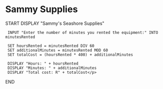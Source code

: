 <h1>Sammy Supplies</h1>
<p>START
     DISPLAY "Sammy's Seashore Supplies"

     INPUT "Enter the number of minutes you rented the equipment:" INTO minutesRented

     SET hoursRented = minutesRented DIV 60
     SET additionalMinutes = minutesRented MOD 60
     SET totalCost = (hoursRented * 400) + additionalMinutes

     DISPLAY "Hours: " + hoursRented
     DISPLAY "Minutes: " + additionalMinutes
     DISPLAY "Total cost: R" + totalCost</p>
END</p>
